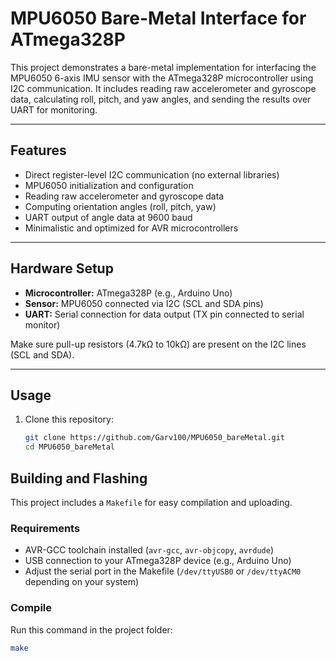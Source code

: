 # MPU6050 Bare-Metal Interface for ATmega328P

This project demonstrates a bare-metal implementation for interfacing the MPU6050 6-axis IMU sensor with the ATmega328P microcontroller using I2C communication. It includes reading raw accelerometer and gyroscope data, calculating roll, pitch, and yaw angles, and sending the results over UART for monitoring.

---

## Features

- Direct register-level I2C communication (no external libraries)
- MPU6050 initialization and configuration
- Reading raw accelerometer and gyroscope data
- Computing orientation angles (roll, pitch, yaw)
- UART output of angle data at 9600 baud
- Minimalistic and optimized for AVR microcontrollers

---

## Hardware Setup

- **Microcontroller:** ATmega328P (e.g., Arduino Uno)
- **Sensor:** MPU6050 connected via I2C (SCL and SDA pins)
- **UART:** Serial connection for data output (TX pin connected to serial monitor)

Make sure pull-up resistors (4.7kΩ to 10kΩ) are present on the I2C lines (SCL and SDA).

---

## Usage

1. Clone this repository:

   ```bash
   git clone https://github.com/Garv100/MPU6050_bareMetal.git
   cd MPU6050_bareMetal
   
## Building and Flashing

This project includes a `Makefile` for easy compilation and uploading.

### Requirements

- AVR-GCC toolchain installed (`avr-gcc`, `avr-objcopy`, `avrdude`)
- USB connection to your ATmega328P device (e.g., Arduino Uno)
- Adjust the serial port in the Makefile (`/dev/ttyUSB0` or `/dev/ttyACM0` depending on your system)

### Compile

Run this command in the project folder:

```bash
make

   
